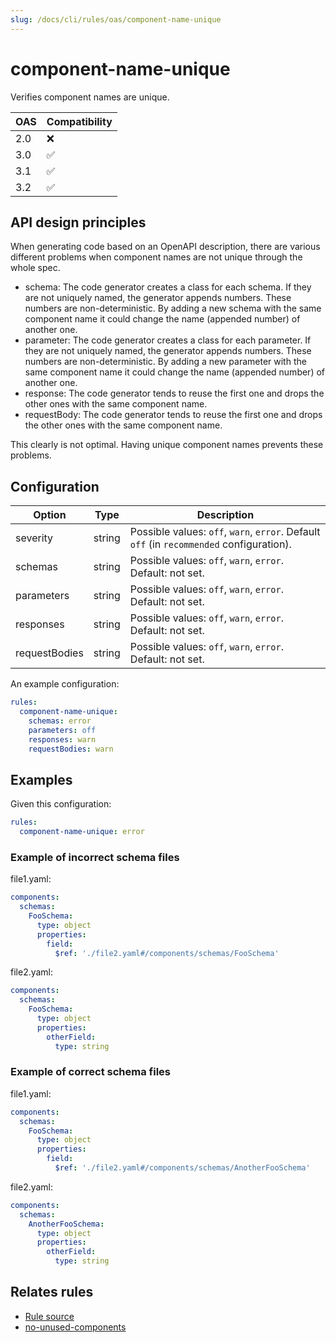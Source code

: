 ```yaml
---
slug: /docs/cli/rules/oas/component-name-unique
---
```


# component-name-unique

Verifies component names are unique.

| OAS | Compatibility |
| --- | ------------- |
| 2.0 | ❌            |
| 3.0 | ✅            |
| 3.1 | ✅            |
| 3.2 | ✅            |

## API design principles

When generating code based on an OpenAPI description, there are various different problems when component names are not
unique through the whole spec.

- schema: The code generator creates a class for each schema.
  If they are not uniquely named, the generator appends numbers. These numbers are non-deterministic.
  By adding a new schema with the same component name it could change the name (appended number) of another one.
- parameter: The code generator creates a class for each parameter.
  If they are not uniquely named, the generator appends numbers. These numbers are non-deterministic.
  By adding a new parameter with the same component name it could change the name (appended number) of another one.
- response: The code generator tends to reuse the first one and drops the other ones with the same component name.
- requestBody: The code generator tends to reuse the first one and drops the other ones with the same component name.

This clearly is not optimal. Having unique component names prevents these problems.

## Configuration

| Option        | Type   | Description                                                                              |
| ------------- | ------ | ---------------------------------------------------------------------------------------- |
| severity      | string | Possible values: `off`, `warn`, `error`. Default `off` (in `recommended` configuration). |
| schemas       | string | Possible values: `off`, `warn`, `error`. Default: not set.                               |
| parameters    | string | Possible values: `off`, `warn`, `error`. Default: not set.                               |
| responses     | string | Possible values: `off`, `warn`, `error`. Default: not set.                               |
| requestBodies | string | Possible values: `off`, `warn`, `error`. Default: not set.                               |

An example configuration:

```yaml
rules:
  component-name-unique:
    schemas: error
    parameters: off
    responses: warn
    requestBodies: warn
```

## Examples

Given this configuration:

```yaml
rules:
  component-name-unique: error
```

### Example of **incorrect** schema files

file1.yaml:

```yaml
components:
  schemas:
    FooSchema:
      type: object
      properties:
        field:
          $ref: './file2.yaml#/components/schemas/FooSchema'
```

file2.yaml:

```yaml
components:
  schemas:
    FooSchema:
      type: object
      properties:
        otherField:
          type: string
```

### Example of **correct** schema files

file1.yaml:

```yaml
components:
  schemas:
    FooSchema:
      type: object
      properties:
        field:
          $ref: './file2.yaml#/components/schemas/AnotherFooSchema'
```

file2.yaml:

```yaml
components:
  schemas:
    AnotherFooSchema:
      type: object
      properties:
        otherField:
          type: string
```

## Relates rules

- [Rule source](https://github.com/Redocly/redocly-cli/blob/main/packages/core/src/rules/oas3/component-name-unique.ts)
- [no-unused-components](./no-unused-components.md)
